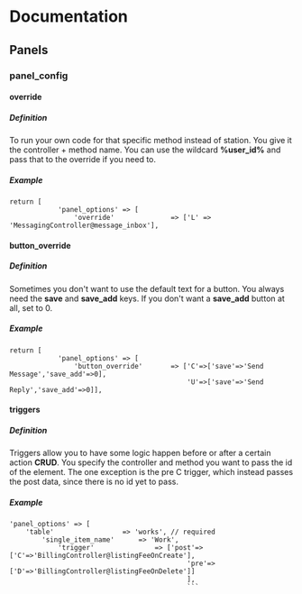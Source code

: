 # Documentation

## Panels

### panel_config

#### override

##### Definition

To run your own code for that specific method instead of station. You give it the controller + method name. You can use the wildcard **%user_id%** and pass that to the override if you need to.

##### Example

```
return [
			'panel_options'	=> [
				'override' 				=> ['L' => 'MessagingController@message_inbox'],
```


#### button_override

##### Definition

Sometimes you don't want to use the default text for a button. You always need the **save** and **save_add** keys. If you don't want a **save_add** button at all, set to 0.

##### Example

```
return [
			'panel_options'	=> [
				'button_override'		=> ['C'=>['save'=>'Send Message','save_add'=>0],
											'U'=>['save'=>'Send Reply','save_add'=>0]],
```

#### triggers

##### Definition

Triggers allow you to have some logic happen before or after a certain action **CRUD**. You specify the controller and method you want to pass the id of the element. The one exception is the pre C trigger, which instead passes the post data, since there is no id yet to pass.

##### Example

```
'panel_options' => [
    'table'                 => 'works', // required
        'single_item_name'      => 'Work',  
            'trigger'               => ['post'=>['C'=>'BillingController@listingFeeOnCreate'],
                                            'pre'=>['D'=>'BillingController@listingFeeOnDelete']]
                                            ],
                                            ```

